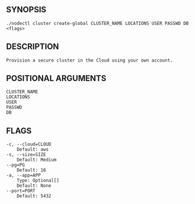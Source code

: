## SYNOPSIS
    ./nodectl cluster create-global CLUSTER_NAME LOCATIONS USER PASSWD DB <flags>
 
## DESCRIPTION
    Provision a secure cluster in the Cloud using your own account.
 
## POSITIONAL ARGUMENTS
    CLUSTER_NAME
    LOCATIONS
    USER
    PASSWD
    DB
 
## FLAGS
    -c, --cloud=CLOUD
        Default: aws
    -s, --size=SIZE
        Default: Medium
    --pg=PG
        Default: 16
    -a, --app=APP
        Type: Optional[]
        Default: None
    --port=PORT
        Default: 5432
